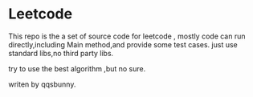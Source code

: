Leetcode
========

This repo is the a set of source code for leetcode ,
mostly code can run directly,including Main method,and provide some test cases.
just use standard libs,no third party libs.


try to use the best algorithm ,but no sure.


writen by qqsbunny.
